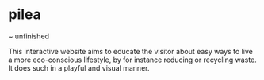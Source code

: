 # pilea
~ unfinished

This interactive website aims to educate the visitor about easy ways to live a more eco-conscious lifestyle, by for instance reducing or recycling waste.
It does such in a playful and visual manner.
